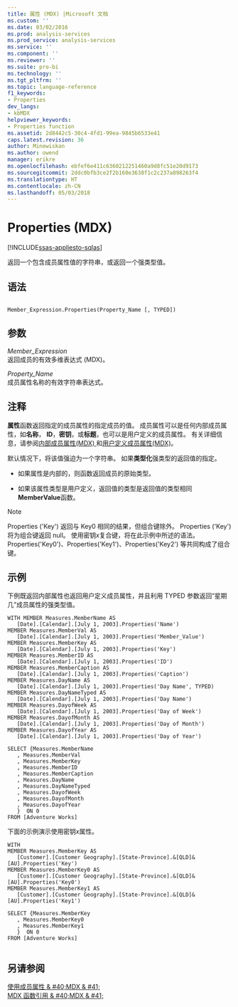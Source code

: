 ```yaml
---
title: 属性 (MDX) |Microsoft 文档
ms.custom: ''
ms.date: 03/02/2016
ms.prod: analysis-services
ms.prod_service: analysis-services
ms.service: ''
ms.component: ''
ms.reviewer: ''
ms.suite: pro-bi
ms.technology: ''
ms.tgt_pltfrm: ''
ms.topic: language-reference
f1_keywords:
- Properties
dev_langs:
- kbMDX
helpviewer_keywords:
- Properties function
ms.assetid: 2d8442c5-30c4-4fd1-99ea-9845b6533e41
caps.latest.revision: 36
author: Minewiskan
ms.author: owend
manager: erikre
ms.openlocfilehash: ebfef6e411c6360212251460a9d8fc51e20d9173
ms.sourcegitcommit: 2ddc0bfb3ce2f2b160e3638f1c2c237a898263f4
ms.translationtype: HT
ms.contentlocale: zh-CN
ms.lasthandoff: 05/03/2018
---
```

# <a name="properties-mdx"></a>Properties (MDX)
[!INCLUDE[ssas-appliesto-sqlas](../includes/ssas-appliesto-sqlas.md)]

  返回一个包含成员属性值的字符串，或返回一个强类型值。  
  
## <a name="syntax"></a>语法  
  
```  
  
Member_Expression.Properties(Property_Name [, TYPED])  
```  
  
## <a name="arguments"></a>参数  
 *Member_Expression*  
 返回成员的有效多维表达式 (MDX)。  
  
 *Property_Name*  
 成员属性名称的有效字符串表达式。  
  
## <a name="remarks"></a>注释  
 **属性**函数返回指定的成员属性的指定成员的值。 成员属性可以是任何内部成员属性，如**名称**， **ID**，**密钥**，或**标题**，也可以是用户定义的成员属性。 有关详细信息，请参阅[内部成员属性&#40;MDX&#41; ](../analysis-services/multidimensional-models/mdx/mdx-member-properties-intrinsic-member-properties.md)和[用户定义成员属性&#40;MDX&#41;](../analysis-services/multidimensional-models/mdx/mdx-member-properties-user-defined-member-properties.md)。  
  
 默认情况下，将该值强迫为一个字符串。 如果**类型化**强类型的返回值的指定。  
  
-   如果属性是内部的，则函数返回成员的原始类型。  
  
-   如果该属性类型是用户定义，返回值的类型是返回值的类型相同**MemberValue**函数。  
  
> [!NOTE]  
>  Properties ('Key') 返回与 Key0 相同的结果，但组合键除外。 Properties ('Key') 将为组合键返回 null。 使用密钥*x*复合键，将在此示例中所述的语法。 Properties('Key0')、Properties('Key1')、Properties('Key2') 等共同构成了组合键。  
  
## <a name="example"></a>示例  
 下例既返回内部属性也返回用户定义成员属性，并且利用 TYPED 参数返回“星期几”成员属性的强类型值。  
  
```  
WITH MEMBER Measures.MemberName AS   
   [Date].[Calendar].[July 1, 2003].Properties('Name')  
MEMBER Measures.MemberVal AS   
   [Date].[Calendar].[July 1, 2003].Properties('Member_Value')  
MEMBER Measures.MemberKey AS   
   [Date].[Calendar].[July 1, 2003].Properties('Key')  
MEMBER Measures.MemberID AS   
   [Date].[Calendar].[July 1, 2003].Properties('ID')  
MEMBER Measures.MemberCaption AS   
   [Date].[Calendar].[July 1, 2003].Properties('Caption')  
MEMBER Measures.DayName AS   
   [Date].[Calendar].[July 1, 2003].Properties('Day Name', TYPED)  
MEMBER Measures.DayNameTyped AS   
   [Date].[Calendar].[July 1, 2003].Properties('Day Name')  
MEMBER Measures.DayofWeek AS   
   [Date].[Calendar].[July 1, 2003].Properties('Day of Week')  
MEMBER Measures.DayofMonth AS   
   [Date].[Calendar].[July 1, 2003].Properties('Day of Month')  
MEMBER Measures.DayofYear AS   
   [Date].[Calendar].[July 1, 2003].Properties('Day of Year')  
  
SELECT {Measures.MemberName  
   , Measures.MemberVal  
   , Measures.MemberKey  
   , Measures.MemberID  
   , Measures.MemberCaption  
   , Measures.DayName  
   , Measures.DayNameTyped  
   , Measures.DayofWeek  
   , Measures.DayofMonth  
   , Measures.DayofYear  
   }  ON 0  
FROM [Adventure Works]  
```  
  
 下面的示例演示使用密钥*x*属性。  
  
```  
WITH   
MEMBER Measures.MemberKey AS   
   [Customer].[Customer Geography].[State-Province].&[QLD]&[AU].Properties('Key')  
MEMBER Measures.MemberKey0 AS   
   [Customer].[Customer Geography].[State-Province].&[QLD]&[AU].Properties('Key0')  
MEMBER Measures.MemberKey1 AS   
   [Customer].[Customer Geography].[State-Province].&[QLD]&[AU].Properties('Key1')  
  
SELECT {Measures.MemberKey  
   , Measures.MemberKey0  
   , Measures.MemberKey1     
   }  ON 0  
FROM [Adventure Works]  
  
```  
  
## <a name="see-also"></a>另请参阅  
 [使用成员属性 & #40;MDX & #41;](../analysis-services/multidimensional-models/mdx/mdx-member-properties.md)   
 [MDX 函数引用 & #40;MDX & #41;](../mdx/mdx-function-reference-mdx.md)  
  
  
